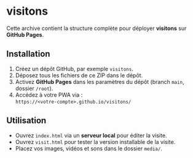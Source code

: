 # visitons

Cette archive contient la structure complète pour déployer **visitons** sur **GitHub Pages**.

## Installation

1. Créez un dépôt GitHub, par exemple `visitons`.
2. Déposez tous les fichiers de ce ZIP dans le dépôt.
3. Activez **GitHub Pages** dans les paramètres du dépôt (branch `main`, dossier `/root`).
4. Accédez à votre PWA via :  
   `https://<votre-compte>.github.io/visitons/`

## Utilisation

- Ouvrez `index.html` via un **serveur local** pour éditer la visite.
- Ouvrez `visit.html` pour tester la version installable de la visite.
- Placez vos images, vidéos et sons dans le dossier `media/`.
